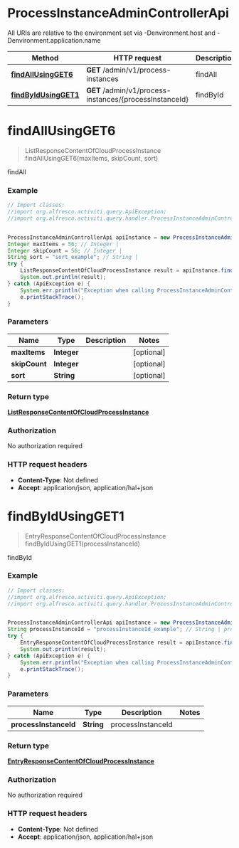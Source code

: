 # ProcessInstanceAdminControllerApi

All URIs are relative to the environment set via -Denvironment.host and -Denvironment.application.name

Method | HTTP request | Description
------------- | ------------- | -------------
[**findAllUsingGET6**](ProcessInstanceAdminControllerApi.md#findAllUsingGET6) | **GET** /admin/v1/process-instances | findAll
[**findByIdUsingGET1**](ProcessInstanceAdminControllerApi.md#findByIdUsingGET1) | **GET** /admin/v1/process-instances/{processInstanceId} | findById

<a name="findAllUsingGET6"></a>
# **findAllUsingGET6**
> ListResponseContentOfCloudProcessInstance findAllUsingGET6(maxItems, skipCount, sort)

findAll

### Example
```java
// Import classes:
//import org.alfresco.activiti.query.ApiException;
//import org.alfresco.activiti.query.handler.ProcessInstanceAdminControllerApi;


ProcessInstanceAdminControllerApi apiInstance = new ProcessInstanceAdminControllerApi();
Integer maxItems = 56; // Integer | 
Integer skipCount = 56; // Integer | 
String sort = "sort_example"; // String | 
try {
    ListResponseContentOfCloudProcessInstance result = apiInstance.findAllUsingGET6(maxItems, skipCount, sort);
    System.out.println(result);
} catch (ApiException e) {
    System.err.println("Exception when calling ProcessInstanceAdminControllerApi#findAllUsingGET6");
    e.printStackTrace();
}
```

### Parameters

Name | Type | Description  | Notes
------------- | ------------- | ------------- | -------------
 **maxItems** | **Integer**|  | [optional]
 **skipCount** | **Integer**|  | [optional]
 **sort** | **String**|  | [optional]

### Return type

[**ListResponseContentOfCloudProcessInstance**](ListResponseContentOfCloudProcessInstance.md)

### Authorization

No authorization required

### HTTP request headers

 - **Content-Type**: Not defined
 - **Accept**: application/json, application/hal+json

<a name="findByIdUsingGET1"></a>
# **findByIdUsingGET1**
> EntryResponseContentOfCloudProcessInstance findByIdUsingGET1(processInstanceId)

findById

### Example
```java
// Import classes:
//import org.alfresco.activiti.query.ApiException;
//import org.alfresco.activiti.query.handler.ProcessInstanceAdminControllerApi;


ProcessInstanceAdminControllerApi apiInstance = new ProcessInstanceAdminControllerApi();
String processInstanceId = "processInstanceId_example"; // String | processInstanceId
try {
    EntryResponseContentOfCloudProcessInstance result = apiInstance.findByIdUsingGET1(processInstanceId);
    System.out.println(result);
} catch (ApiException e) {
    System.err.println("Exception when calling ProcessInstanceAdminControllerApi#findByIdUsingGET1");
    e.printStackTrace();
}
```

### Parameters

Name | Type | Description  | Notes
------------- | ------------- | ------------- | -------------
 **processInstanceId** | **String**| processInstanceId |

### Return type

[**EntryResponseContentOfCloudProcessInstance**](EntryResponseContentOfCloudProcessInstance.md)

### Authorization

No authorization required

### HTTP request headers

 - **Content-Type**: Not defined
 - **Accept**: application/json, application/hal+json


